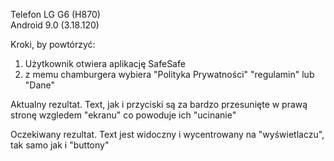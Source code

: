 Telefon LG G6 (H870)  
Android 9.0 (3.18.120)  

Kroki, by powtórzyć:  

1. Użytkownik otwiera aplikację SafeSafe  
2. z memu chamburgera wybiera "Polityka Prywatności" "regulamin" lub "Dane"  

Aktualny rezultat.
Text, jak i przyciski są za bardzo przesunięte w prawą stronę wzgledem "ekranu" co powoduje ich "ucinanie"

Oczekiwany rezultat.
Text jest widoczny i wycentrowany na "wyświetlaczu", tak samo jak i "buttony"  


